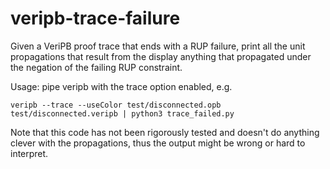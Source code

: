 # veripb-trace-failure
Given a VeriPB proof trace that ends with a RUP failure, print all the unit propagations that result from the display anything that propagated under the negation of the failing RUP constraint. 

Usage: pipe veripb with the trace option enabled, e.g.
```
veripb --trace --useColor test/disconnected.opb test/disconnected.veripb | python3 trace_failed.py
```
Note that this code has not been rigorously tested and doesn't do anything clever with the propagations, thus the output might be wrong or hard to interpret.
